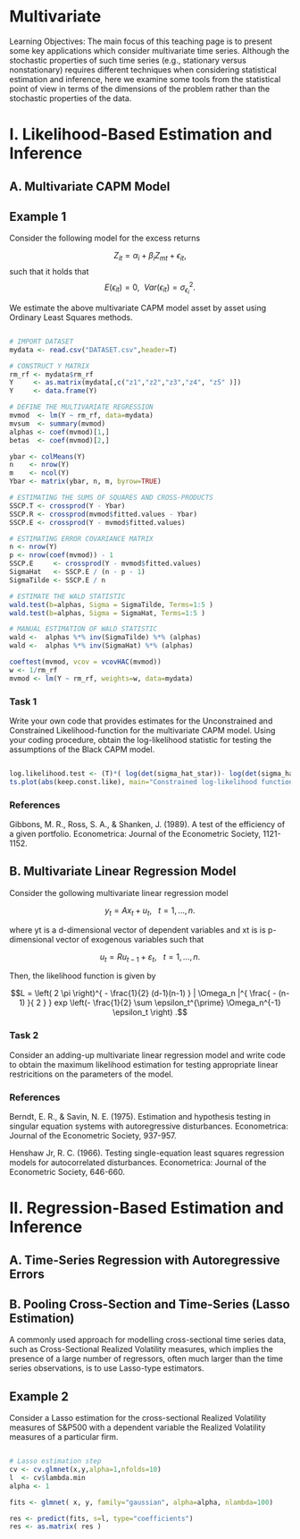 # Multivariate

Learning Objectives: The main focus of this teaching page is to present some key applications which consider multivariate time series. Although the stochastic properties of such time series (e.g., stationary versus nonstationary) requires different techniques when considering statistical estimation and inference, here we examine some tools from the statistical point of view in terms of the dimensions of the problem rather than the stochastic properties of the data.  

# I. Likelihood-Based Estimation and Inference

## A. Multivariate CAPM Model

## Example 1

Consider the following model for the excess returns 

$$Z_{it} = \alpha_i + \beta_i Z_{mt} + \epsilon_{it},$$ 
such that it holds that  
$$E ( \epsilon_{it} ) = 0, \ \  Var( \epsilon_{it} ) = \sigma_{\epsilon_i}^2.$$ 

We estimate the above multivariate CAPM model asset by asset using Ordinary Least Squares methods.

```R

# IMPORT DATASET
mydata <- read.csv("DATASET.csv",header=T)

# CONSTRUCT Y MATRIX
rm_rf <- mydata$rm_rf
Y     <- as.matrix(mydata[,c("z1","z2","z3","z4", "z5" )])
Y     <- data.frame(Y)

# DEFINE THE MULTIVARIATE REGRESSION
mvmod  <- lm(Y ~ rm_rf, data=mydata)
mvsum  <- summary(mvmod)
alphas <- coef(mvmod)[1,]
betas  <- coef(mvmod)[2,]

ybar <- colMeans(Y)
n    <- nrow(Y)
m    <- ncol(Y)
Ybar <- matrix(ybar, n, m, byrow=TRUE)

# ESTIMATING THE SUMS OF SQUARES AND CROSS-PRODUCTS
SSCP.T <- crossprod(Y - Ybar)
SSCP.R <- crossprod(mvmod$fitted.values - Ybar)
SSCP.E <- crossprod(Y - mvmod$fitted.values)

# ESTIMATING ERROR COVARIANCE MATRIX 
n <- nrow(Y)
p <- nrow(coef(mvmod)) - 1
SSCP.E     <- crossprod(Y - mvmod$fitted.values)
SigmaHat   <- SSCP.E / (n - p - 1)
SigmaTilde <- SSCP.E / n

# ESTIMATE THE WALD STATISTIC
wald.test(b=alphas, Sigma = SigmaTilde, Terms=1:5 )
wald.test(b=alphas, Sigma = SigmaHat, Terms=1:5 )

# MANUAL ESTIMATION OF WALD STATISTIC
wald <-  alphas %*% inv(SigmaTilde) %*% (alphas)
wald <-  alphas %*% inv(SigmaHat) %*% (alphas)

coeftest(mvmod, vcov = vcovHAC(mvmod))
w <- 1/rm_rf
mvmod <- lm(Y ~ rm_rf, weights=w, data=mydata)

```

### Task 1

Write your own code that provides estimates for the Unconstrained and Constrained Likelihood-function for the multivariate CAPM model. Using your coding procedure, obtain the log-likelihood statistic for testing the assumptions of the Black CAPM model.  

```R

log.likelihood.test <- (T)*( log(det(sigma_hat_star))- log(det(sigma_hat)) )
ts.plot(abs(keep.const.like), main="Constrained log-likelihood function", xlab="Interval Estimation on the grid[-2,2]")

```

### References

Gibbons, M. R., Ross, S. A., & Shanken, J. (1989). A test of the efficiency of a given portfolio. Econometrica: Journal of the Econometric Society, 1121-1152.


## B. Multivariate Linear Regression Model

Consider the gollowing multivariate linear regression model 

$$y_t = A x_t + u_t, \ \ \ t = 1,...,n.$$

where yt is a d-dimensional vector of dependent variables and xt is is p-dimensional vector of exogenous variables such that 

$$u_t = R u_{t-1} + \varepsilon_t, \ \ \ t = 1,...,n.$$

Then, the likelihood function is given by 

$$L = \left( 2 \pi \right)^{ - \frac{1}{2} (d-1)(n-1) } | \Omega_n |^{ \frac{ - (n-1) }{ 2 } } exp \left(- \frac{1}{2} \sum \epsilon_t^{\prime} \Omega_n^{-1}  \epsilon_t \right) .$$


### Task 2

Consider an adding-up multivariate linear regression model and write code to obtain the maximum likelihood estimation for testing appropriate linear restricitions on the parameters of the model. 


### References

Berndt, E. R., & Savin, N. E. (1975). Estimation and hypothesis testing in singular equation systems with autoregressive disturbances. Econometrica: Journal of the Econometric Society, 937-957.

Henshaw Jr, R. C. (1966). Testing single-equation least squares regression models for autocorrelated disturbances. Econometrica: Journal of the Econometric Society, 646-660.

# II. Regression-Based Estimation and Inference

## A. Time-Series Regression with Autoregressive Errors 


## B. Pooling Cross-Section and Time-Series (Lasso Estimation)  

A commonly used approach for modelling cross-sectional time series data, such as Cross-Sectional Realized Volatility measures, which implies the presence of a large number of regressors, often much larger than the time series observations, is to use Lasso-type estimators.

## Example 2

Consider a Lasso estimation for the cross-sectional Realized Volatility measures of S&P500 with a dependent variable the Realized Volatility measures of a particular firm. 

```R

# Lasso estimation step
cv <- cv.glmnet(x,y,alpha=1,nfolds=10)
l  <- cv$lambda.min
alpha <- 1

fits <- glmnet( x, y, family="gaussian", alpha=alpha, nlambda=100)

res <- predict(fits, s=l, type="coefficients")
res <- as.matrix( res )


```



